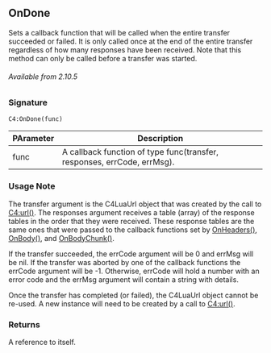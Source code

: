 ## OnDone

Sets a callback function that will be called when the entire transfer succeeded or failed.  It is only called once at the end of the entire transfer regardless of how many responses have been received. Note that this method can only be called before a transfer was started.

###### Available from 2.10.5


### Signature

`C4:OnDone(func)`


|PArameter | Description |
| --- | --- |
| func | A callback function of type func(transfer, responses, errCode, errMsg). |

### Usage Note

The transfer argument is the C4LuaUrl object that was created by the call to [C4:url()][1]. The responses argument receives a table (array) of the response tables in the order that they were received.  These response tables are the same ones that were passed to the callback functions set by [OnHeaders()][2], [OnBody()][3], and [OnBodyChunk()][4].

If the transfer succeeded, the errCode argument will be 0 and errMsg will be nil.  If the transfer was aborted by one of the callback functions the errCode argument will be -1.  Otherwise, errCode will hold a number with an error code and the errMsg argument will contain a string with details.

Once the transfer has completed (or failed), the C4LuaUrl object cannot be re-used.  A new instance will need to be created by a call to [C4:url()][5].


### Returns

A reference to itself.

[1]:	https://snap-one.github.io/docs-driverworks-api/#url-interface
[2]:	https://snap-one.github.io/docs-driverworks-api/#onheaders
[3]:	https://snap-one.github.io/docs-driverworks-api/#onbody
[4]:	https://snap-one.github.io/docs-driverworks-api/#onbodychunk
[5]:	https://snap-one.github.io/docs-driverworks-api/#url-interface